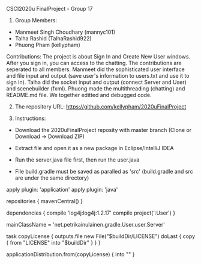 CSCI2020u FinalProject - Group 17

1. Group Members:
- Manmeet Singh Choudhary (mannyc101)
- Talha Rashid (TalhaRashid922)
- Phuong Pham (kellypham)

Contributions: 
The project is about Sign In and Create New User windows. After you sign in, you can access to the chatting. The contributions are seperated to all members. Manmeet did the sophisticated user interface and file input and output (save user's information to users.txt and use it to sign in). Talha did the socket input and output (connect Server and User) and scenebuilder (fxml). Phuong made the multithreading (chatting) and README.md file. We together editted and debugged code.

2. The repository URL: https://github.com/kellypham/2020uFinalProject

3. Instructions:
- Download the 2020uFinalProject reposity with master branch (Clone or Download -> Download ZIP)
- Extract file and open it as a new package in Eclipse/IntelliJ IDEA
- Run the server.java file first, then run the user.java

- File build.gradle must be saved as paralled as 'src' (build.gradle and src are under the same directory)

apply plugin: 'application'
apply plugin: 'java'
 
repositories {
    mavenCentral()
}
 
dependencies {
    compile 'log4j:log4j:1.2.17'
    compile project(':User')
}
 
mainClassName = 'net.petrikainulainen.gradle.User.user.Server'
 
task copyLicense {
    outputs.file new File("$buildDir/LICENSE")
    doLast {
        copy {
            from "LICENSE"
            into "$buildDir"
        }
    }
}
 
applicationDistribution.from(copyLicense) {
    into ""
}
    
